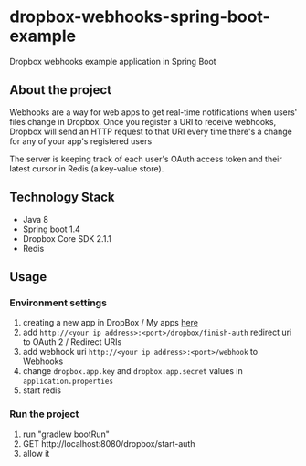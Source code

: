 # dropbox-webhooks-spring-boot-example
Dropbox webhooks example application in Spring Boot

## About the project
Webhooks are a way for web apps to get real-time notifications when users' files change in Dropbox.
Once you register a URI to receive webhooks, Dropbox will send an HTTP request to that URI every time there's a change for any of your app's registered users

The server is keeping track of each user's OAuth access token and their latest cursor in Redis (a key-value store). 

## Technology Stack
- Java 8
- Spring boot 1.4
- Dropbox Core SDK 2.1.1
- Redis

## Usage
### Environment settings
1. creating a new app in DropBox / My apps [here](https://www.dropbox.com/developers)
2. add  `http://<your ip address>:<port>/dropbox/finish-auth` redirect uri to OAuth 2 / Redirect URIs
3. add webhook uri `http://<your ip address>:<port>/webhook` to Webhooks
4. change `dropbox.app.key` and `dropbox.app.secret` values in `application.properties`
5. start redis

### Run the project
1. run "gradlew bootRun"
2. GET http://localhost:8080/dropbox/start-auth
3. allow it
